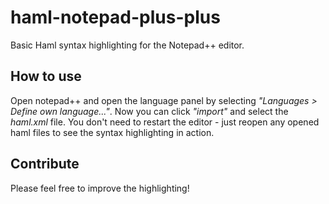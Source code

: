 haml-notepad-plus-plus
======================

Basic Haml syntax highlighting for the Notepad++ editor.

## How to use
Open notepad++ and open the language panel by selecting *"Languages > Define own language..."*. Now you can click *"import"* and select the *haml.xml* file. You don't need to restart the editor - just reopen any opened haml files to see the syntax highlighting in action.

## Contribute
Please feel free to improve the highlighting!